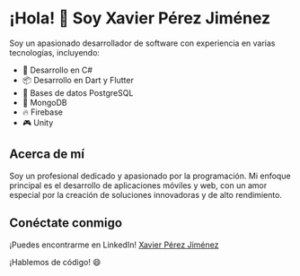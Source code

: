 # ¡Hola! 👋 Soy Xavier Pérez Jiménez

Soy un apasionado desarrollador de software con experiencia en varias tecnologías, incluyendo:

- 🚀 Desarrollo en C#
- 📦 Desarrollo en Dart y Flutter
- 🐘 Bases de datos PostgreSQL
- 🍃 MongoDB
- 🔥 Firebase
- 🎮 Unity

## Acerca de mí

Soy un profesional dedicado y apasionado por la programación. Mi enfoque principal es el desarrollo de aplicaciones móviles y web, con un amor especial por la creación de soluciones innovadoras y de alto rendimiento.

## Conéctate conmigo

¡Puedes encontrarme en LinkedIn! [Xavier Pérez Jiménez](https://www.linkedin.com/in/xavierperezjimenez/)

¡Hablemos de código! 😄

